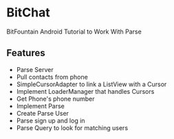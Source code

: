 # BitChat
BitFountain Android Tutorial to Work With Parse

## Features
* Parse Server
* Pull contacts from phone
* SimpleCursorAdapter to link a ListView with a Cursor
* Implement LoaderManager that handles Cursors
* Get Phone's phone number
* Implement Parse
* Create Parse User
* Parse sign up and log in 
* Parse Query to look for matching users